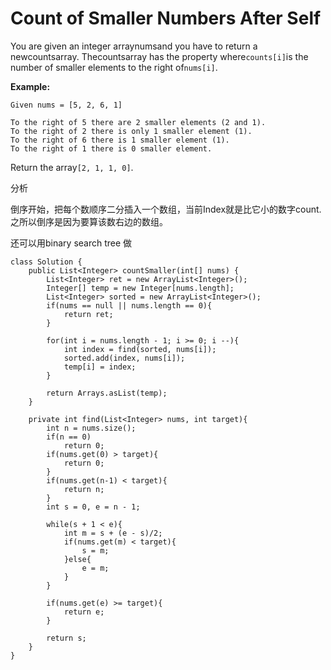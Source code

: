 # Count of Smaller Numbers After Self

You are given an integer arraynumsand you have to return a newcountsarray. Thecountsarray has the property where`counts[i]`is the number of smaller elements to the right of`nums[i]`.

**Example:**

```text
Given nums = [5, 2, 6, 1]

To the right of 5 there are 2 smaller elements (2 and 1).
To the right of 2 there is only 1 smaller element (1).
To the right of 6 there is 1 smaller element (1).
To the right of 1 there is 0 smaller element.
```

Return the array`[2, 1, 1, 0]`.

分析

倒序开始，把每个数顺序二分插入一个数组，当前Index就是比它小的数字count.之所以倒序是因为要算该数右边的数组。

还可以用binary search tree 做

```text
class Solution {
    public List<Integer> countSmaller(int[] nums) {
        List<Integer> ret = new ArrayList<Integer>();
        Integer[] temp = new Integer[nums.length];
        List<Integer> sorted = new ArrayList<Integer>();
        if(nums == null || nums.length == 0){
            return ret;
        }

        for(int i = nums.length - 1; i >= 0; i --){
            int index = find(sorted, nums[i]);
            sorted.add(index, nums[i]);
            temp[i] = index;
        }

        return Arrays.asList(temp);
    }

    private int find(List<Integer> nums, int target){
        int n = nums.size();
        if(n == 0)
            return 0;
        if(nums.get(0) > target){
            return 0;
        } 
        if(nums.get(n-1) < target){
            return n;
        }
        int s = 0, e = n - 1;

        while(s + 1 < e){
            int m = s + (e - s)/2;
            if(nums.get(m) < target){
                s = m;
            }else{
                e = m;                
            }
        }

        if(nums.get(e) >= target){
            return e;
        }

        return s;
    }
}
```

